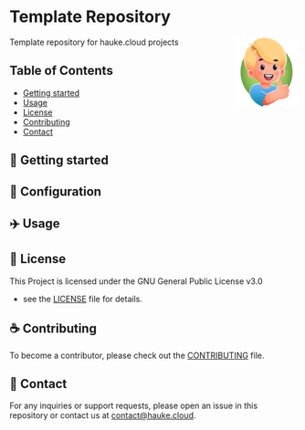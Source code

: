 

# Template Repository

<img src="https://raw.githubusercontent.com/hauke-cloud/.github/main/resources/img/organisation-logo-small.png" align="right" alt="hauke.cloud logo" width="109" height="123">

Template repository for hauke.cloud projects

## Table of Contents

- [Getting started](#-getting-started)
- [Usage](#-usage)
- [License](#license)
- [Contributing](#contributing)
- [Contact](#contact)

## 🚀 Getting started

## :wrench: Configuration

## :airplane: Usage

## 📄 License

This Project is licensed under the GNU General Public License v3.0

- see the [LICENSE](LICENSE) file for details.

## :coffee: Contributing

To become a contributor, please check out the [CONTRIBUTING](CONTRIBUTING.md) file.
## :email: Contact

For any inquiries or support requests, please open an issue in this
repository or contact us at [contact@hauke.cloud](mailto:contact@hauke.cloud).
